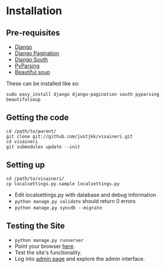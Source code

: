 Installation
============

Pre-requisites
--------------

* [Django](https://www.djangoproject.com/)
* [Django Pagination](http://code.google.com/p/django-pagination/)
* [Django South](http://south.aeracode.org/)
* [PyParsing](http://pyparsing.wikispaces.com)
* [Beautiful soup](http://www.crummy.com/software/BeautifulSoup/)

These can be installed like so:

    sudo easy_install django django-pagination south pyparsing beautifulsoup

Getting the code
----------------

    cd /path/to/parent/
    git clone git://github.com/justjkk/visaineri.git
    cd visaineri
    git submodules update --init

Setting up
----------

    cd /path/to/visaineri/
    cp localsettings.py.sample localsettings.py

* Edit localsettings.py with database and debug information
* `python manage.py validate` should return 0 errors
* `python manage.py syncdb --migrate`

Testing the Site
----------------

* `python manage.py runserver`
* Point your browser [here](http://localhost:8000).
* Test the site's functionality.
* Log into [admin page](http://localhost:8000/admin) and explore the admin interface.
